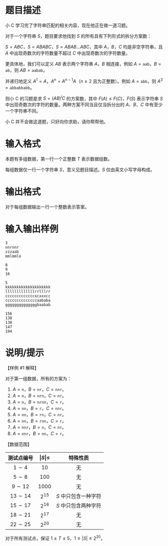# 题目描述

小 C 学习完了字符串匹配的相关内容，现在他正在做一道习题。

对于一个字符串 $S$，题目要求他找到 $S$ 的所有具有下列形式的拆分方案数：

$S = ABC$，$S = ABABC$，$S = ABAB \ldots ABC$，其中 $A$，$B$，$C$ 均是非空字符串，且 $A$ 中出现奇数次的字符数量不超过 $C$ 中出现奇数次的字符数量。

更具体地，我们可以定义 $AB$ 表示两个字符串 $A$，$B$ 相连接，例如 $A = \texttt{aab}$，$B = \texttt{ab}$，则 $AB = \texttt{aabab}$。

并递归地定义 $A^1=A$，$A^n = A^{n - 1} A$（$n \geq 2$ 且为正整数）。例如 $A = \texttt{abb}$，则 $A^3=\texttt{abbabbabb}$。

则小 C 的习题是求 $S = {(AB)}^iC$ 的方案数，其中 $F(A) \leq F(C)$，$F(S)$ 表示字符串 $S$ 中出现奇数次的字符的数量。两种方案不同当且仅当拆分出的 $A$、$B$、$C$ 中有至少一个字符串不同。

小 C 并不会做这道题，只好向你求助，请你帮帮他。

# 输入格式

本题有多组数据，第一行一个正整数 $T$ 表示数据组数。

每组数据仅一行一个字符串 $S$，意义见题目描述。$S$ 仅由英文小写字母构成。

# 输出格式

对于每组数据输出一行一个整数表示答案。

# 输入输出样例

```input1
3
nnrnnr
zzzaab
mmlmmlo
```

```output1
8
9
16
```

```input2
5
kkkkkkkkkkkkkkkkkkkk
lllllllllllllrrlllrr
cccccccccccccxcxxxcc
ccccccccccccccaababa
ggggggggggggggbaabab
```

```output2
156
138
138
147
194
```

# 说明/提示

【样例 #1 解释】

对于第一组数据，所有的方案为：

1. $A=\texttt{n}，B=\texttt{nr}，C=\texttt{nnr}$。
2. $A=\texttt{n}，B=\texttt{nrn}，C=\texttt{nr}$。
3. $A=\texttt{n}，B=\texttt{nrnn}，C=\texttt{r}$。
4. $A=\texttt{nn}，B=\texttt{r}，C=\texttt{nnr}$。
5. $A=\texttt{nn}，B=\texttt{rn}，C=\texttt{nr}$。
6. $A=\texttt{nn}，B=\texttt{rnn}，C=\texttt{r}$。
7. $A=\texttt{nnr}，B=\texttt{n}，C=\texttt{nr}$。
8. $A=\texttt{nnr}，B=\texttt{nn}，C=\texttt{r}$。

【数据范围】

|  测试点编号  | $\|S \| \leq$ |     **特殊性质**     |
| :----------: | :-----------: | :------------------: |
|  $1 \sim 4$  |      10       |          无          |
|  $5 \sim 8$  |      100      |          无          |
| $9 \sim 12$  |     1000      |          无          |
| $13 \sim 14$ |   $2^{15}$    | $S$ 中只包含一种字符 |
| $15 \sim 17$ |   $2^{16}$    | $S$ 中只包含两种字符 |
| $18 \sim 21$ |   $2^{17}$    |          无          |
| $22 \sim 25$ |   $2^{20}$    |          无          |

对于所有测试点，保证 $1 \leq T \leq 5$，$1 \leq |S| \leq 2^{20}$。
